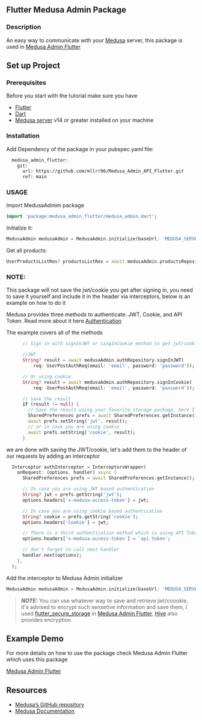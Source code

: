 

## Flutter Medusa Admin Package

### Description
An easy way to communicate with your [Medusa](https://medusajs.com/) server, this package is used in [Medusa Admin Flutter](https://github.com/mllrr96/Medusa-Admin-Flutter)

## Set up Project

### Prerequisites
Before you start with the tutorial make sure you have

- [Flutter](https://flutter.dev/) 
- [Dart](https://dart.dev/get-dart) 
- [Medusa server](https://docs.medusajs.com/quickstart/quick-start/) v14 or greater installed on your machine


### Installation

Add Dependency of the package in your pubspec.yaml file:

```bash
  medusa_admin_flutter:
    git:
      url: https://github.com/mllrr96/Medusa_Admin_API_Flutter.git
      ref: main
```

### USAGE

Import MedusaAdmim package

```dart
import 'package:medusa_admin_flutter/medusa_admin.dart';
```

Initialize it:

```dart
MedusaAdmin medusaAdmin = MedusaAdmin.initialize(baseUrl: 'MEDUSA_SERVER_URL');
```

Get all products:

```dart
UserProductsListRes? productsListRes = await medusaAdmin.productsRepository.retrieveAll();
```
### NOTE:  
This package will not save the jwt/cookie you get after signing in, you need to save it yourself and include it in the header via interceptors, below is an example on how to do it

Medusa provides three methods to authenticate: JWT, Cookie, and API Token. Read more about it here [Authentication](https://docs.medusajs.com/api/admin#authentication) 

The example covers all of the methods

```dart
      // Sign in with signInJWT or singInCookie method to get jwt/cookie (JWT is preferred)

      //JWT
      String? result = await medusaAdmin.authRepository.signInJWT(
          req: UserPostAuthReq(email: 'email', password: 'password'));

      // Or using cookie
      String? result = await medusaAdmin.authRepository.signInCookie(
          req: UserPostAuthReq(email: 'email', password: 'password'));

      // save the result
      if (result != null) {
        // Save the result using your favorite storage package, here I save it using shared preferences
        SharedPreferences prefs = await SharedPreferences.getInstance();
        await prefs.setString('jwt', result);
        // or in case you are using cookie 
        await prefs.setString('cookie', result);
      }
```

we are done with saving the JWT/cookie, let's add them to the header of our requests by adding an interceptor

```dart
  Interceptor authInterceptor = InterceptorsWrapper(
    onRequest: (options, handler) async {
      SharedPreferences prefs = await SharedPreferences.getInstance();

      // In case you are using JWT based authentication
      String? jwt = prefs.getString('jwt');
      options.headers['x-medusa-access-token'] = jwt;

      // In case you are using cookie based authentication
      String? cookie = prefs.getString('cookie');
      options.headers['Cookie'] = jwt;

      // There is a third authentication method which is using API Token
      options.headers['x-medusa-access-token'] = 'api token';

      // don't forget to call next handler
      handler.next(options);
    },
  );
```
Add the interceptor to Medusa Admin initializer

```dart
MedusaAdmin medusaAdmin = MedusaAdmin.initialize(baseUrl: 'MEDUSA_SERVER_URL, interceptors: [authInterceptor]);
```
> **_NOTE:_** You can use whatever way to save and retrieve jwt/coookie, it's advised to encrypt such sensetive information and save them, I used [flutter_secure_storage](https://pub.dev/packages/flutter_secure_storage) in [Medusa Admin Flutter](https://github.com/mllrr96/Medusa-Admin-Flutter), [Hive](https://pub.dev/packages/hive) also provides encryption


## Example Demo
For more details on how to use the package check Medusa Admin Flutter which uses this package

[Medusa Admin Flutter](https://github.com/mllrr96/Medusa-Admin-Flutter)

## Resources

- [Medusa’s GitHub repository](https://github.com/medusajs/medusa)
- [Medusa Documentation](https://docs.medusajs.com/)
